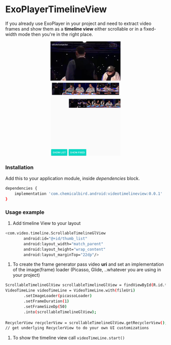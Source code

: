 # ExoPlayerTimelineView

If you already use ExoPlayer in your project and need to extract video
frames and show them as a **timeline view** either scrollable or in a
fixed-width mode then you're in the right place.

<p align="center">
<img src="screens/1_shot.jpg" width="220">
</p>

### Installation
Add this to your application module, inside *dependencies* block.
```sh
dependencies {
    implementation 'com.chemicalbird.android:videotimelineview:0.0.1'
}
```

### Usage example

1. Add timeline View to your layout

```sh
<com.video.timeline.ScrollableTimelineGlView
        android:id="@+id/thumb_list"
        android:layout_width="match_parent"
        android:layout_height="wrap_content"
        android:layout_marginTop="22dp"/>
```

1. To create the frame generator pass video **uri** and set an
   implementation of the image(frame) loader (Picasso, Glide, ..whatever
   you are using in your project)
```sh
ScrollableTimelineGlView scrollableTimelineGlView = findViewById(R.id.thumb_list);
VideoTimeLine videoTimeLine = VideoTimeLine.with(fileUri)
        .setImageLoader(picassoLoader)
        .setFrameDuration(1)
        .setFrameSizeDp(50)
        .into(scrollableTimelineGlView);

RecyclerView recyclerView = scrollableTimelineGlView.getRecyclerView();
// get underlying RecyclerView to do your own UI customizations
```

1. To show the timeline view call ```videoTimeLine.start()```

